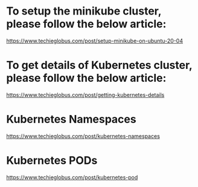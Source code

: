 
# To setup the minikube cluster, please follow the below article:

https://www.techieglobus.com/post/setup-minikube-on-ubuntu-20-04

# To get details of Kubernetes cluster, please follow the below article:

https://www.techieglobus.com/post/getting-kubernetes-details

# Kubernetes Namespaces

https://www.techieglobus.com/post/kubernetes-namespaces

# Kubernetes PODs

https://www.techieglobus.com/post/kubernetes-pod 
